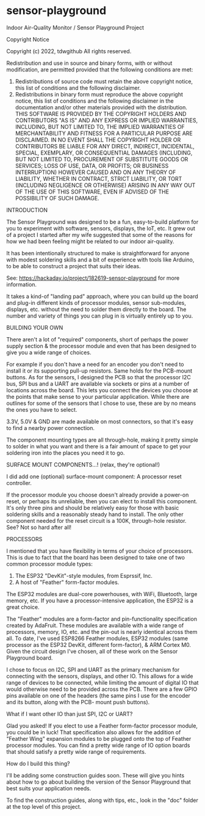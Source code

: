 # sensor-playground

Indoor Air-Quality Monitor / Sensor Playground Project

Copyright Notice

Copyright (c) 2022, tdwgithub
All rights reserved.

Redistribution and use in source and binary forms, with or without
modification, are permitted provided that the following conditions are met:
1. Redistributions of source code must retain the above copyright notice, this
   list of conditions and the following disclaimer.
2. Redistributions in binary form must reproduce the above copyright notice,
   this list of conditions and the following disclaimer in the documentation
   and/or other materials provided with the distribution.
THIS SOFTWARE IS PROVIDED BY THE COPYRIGHT HOLDERS AND CONTRIBUTORS "AS IS"
AND ANY EXPRESS OR IMPLIED WARRANTIES, INCLUDING, BUT NOT LIMITED TO, THE
IMPLIED WARRANTIES OF MERCHANTABILITY AND FITNESS FOR A PARTICULAR PURPOSE ARE
DISCLAIMED. IN NO EVENT SHALL THE COPYRIGHT HOLDER OR CONTRIBUTORS BE LIABLE
FOR ANY DIRECT, INDIRECT, INCIDENTAL, SPECIAL, EXEMPLARY, OR CONSEQUENTIAL
DAMAGES (INCLUDING, BUT NOT LIMITED TO, PROCUREMENT OF SUBSTITUTE GOODS OR
SERVICES; LOSS OF USE, DATA, OR PROFITS; OR BUSINESS INTERRUPTION) HOWEVER
CAUSED AND ON ANY THEORY OF LIABILITY, WHETHER IN CONTRACT, STRICT LIABILITY,
OR TORT (INCLUDING NEGLIGENCE OR OTHERWISE) ARISING IN ANY WAY OUT OF THE USE
OF THIS SOFTWARE, EVEN IF ADVISED OF THE POSSIBILITY OF SUCH DAMAGE.

INTRODUCTION

The Sensor Playground was designed to be a fun, easy-to-build platform for you
to experiment with software, sensors, displays, the IoT, etc.  It grew out of
a project I started after my wife suggested that some of the reasons for how
we had been feeling might be related to our indoor air-quality. 

It has been intentionally structured to make is straightforward for anyone 
with modest soldering skills and a bit of experience with tools like Arduino, 
to be able to construct a project that suits their ideas.

See: https://hackaday.io/project/182619-sensor-playground for more information.


It takes a kind-of "landing pad" approach, where you can build up the board 
and plug-in different kinds of processor modules, sensor sub-modules, displays,
etc. without the need to solder them directly to the board.  The number and 
variety of things you can plug in is virtually entirely up to you.

BUILDING YOUR OWN

There aren't a lot of "required" components, short of perhaps the power supply
section & the processor module and even that has been designed to give you a
wide range of choices.  

For example if you don't have a need for an encoder you don't need to install
it or its supporting pull-up resistors.  Same holds for the PCB-mount buttons.  As for
the sensors, I designed the PCB so that the processor I2C bus, SPI bus and a UART
are available via sockets or pins at a number of locations across the board.
This lets you connect the devices you choose at the points that make sense to
your particular application.  While there are outlines for some of the sensors
that I chose to use, these are by no means the ones you have to select.

3.3V, 5.0V & GND are made available on most connectors, so that it's easy to 
find a nearby power connection.

The component mounting types are all through-hole, making it pretty simple to
solder in what you want and there is a fair amount of space to get your soldering
iron into the places you need it to go.

SURFACE MOUNT COMPONENTS...! (relax, they're optional!)

I did add one (optional) surface-mount component: A processor reset controller.

If the processor module you choose doesn't already provide a power-on reset, or
perhaps its unreliable, then you can elect to install this component.  It's only
three pins and should be relatively easy for those with basic soldering skills and
a reasonably steady hand to install.  The only other component needed for the reset
circuit is a 100K, through-hole resistor.  See?  Not so hard after all!

PROCESSORS

I mentioned that you have flexibility in terms of your choice of processors.  This
is due to fact that the board has been designed to take one of two common processor
module types:

1. The ESP32 "DevKit"-style modules, from Esprssif, Inc.
2. A host of "Feather" form-factor modules.

The ESP32 modules are dual-core powerhouses, with WiFi, Bluetooth, large memory, etc.
If you have a processor-intensive application, the ESP32 is a great choice.

The "Feather" modules are a form-factor and pin-functionality specification created
by AdaFruit.  These modules are available with a wide range of processors, memory, 
IO, etc. and the pin-out is nearly identical across them all.  To date, I've used
ESP8266 Feather modules, ESP32 modules (same processor as the ESP32 DevKit, 
different form-factor), & ARM Cortex M0.  Given the circuit design I've chosen, 
all of these work on the Sensor Playground board.

I chose to focus on I2C, SPI and UART as the primary mechanism for connecting with the
sensors, displays, and other IO.  This allows for a wide range of devices to be 
connected, while limiting the amount of digital IO that would otherwise need to be
provided across the PCB.  There are a few  GPIO pins available on one of 
the headers (the same pins I use for the encoder and its button, along with the PCB-
mount push buttons).  

What if I want other IO than just SPI, I2C or UART?

Glad you asked!  If you elect to use a Feather form-factor processor module, you could
be in luck!  That specification also allows for the addition of "Feather Wing" expansion
modules to be plugged onto the top of Feather processor modules.  You can find a
pretty wide range of IO option boards that should satisfy a pretty wide range of requirements.

How do I build this thing?

I'll be adding some construction guides soon.  These will give you hints about how to go
about building the version of the Sensor Playground that best suits your application 
needs.

To find the construction guides, along with tips, etc., look in the "doc" folder at the
top level of this project.
